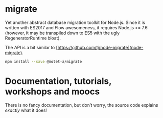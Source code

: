 # migrate

Yet another abstract database migration toolkit for Node.js. Since it
is written with ES2017 and Flow awesomeness, it requires Node.js
\>= 7.6 (however, it may be transpiled down to ES5 with the ugly
RegeneratorRuntime bloat).

The API is a bit similar to [https://github.com/tj/node-migrate](node-migrate).

```sh
npm install --save @motet-a/migrate
```

# Documentation, tutorials, workshops and moocs

There is no fancy documentation, but don’t worry, the source code
explains *exactly* what it does!
